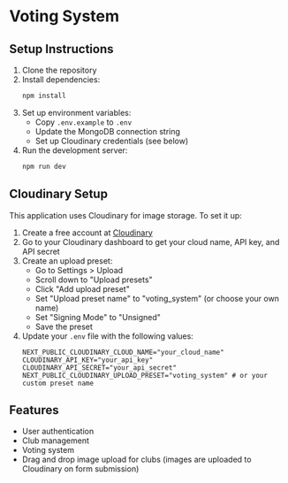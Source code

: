 # Voting System

## Setup Instructions

1. Clone the repository
2. Install dependencies:
    ```bash
    npm install
    ```
3. Set up environment variables:
    - Copy `.env.example` to `.env`
    - Update the MongoDB connection string
    - Set up Cloudinary credentials (see below)
4. Run the development server:
    ```bash
    npm run dev
    ```

## Cloudinary Setup

This application uses Cloudinary for image storage. To set it up:

1. Create a free account at [Cloudinary](https://cloudinary.com/)
2. Go to your Cloudinary dashboard to get your cloud name, API key, and API secret
3. Create an upload preset:
    - Go to Settings > Upload
    - Scroll down to "Upload presets"
    - Click "Add upload preset"
    - Set "Upload preset name" to "voting_system" (or choose your own name)
    - Set "Signing Mode" to "Unsigned"
    - Save the preset
4. Update your `.env` file with the following values:
    ```
    NEXT_PUBLIC_CLOUDINARY_CLOUD_NAME="your_cloud_name"
    CLOUDINARY_API_KEY="your_api_key"
    CLOUDINARY_API_SECRET="your_api_secret"
    NEXT_PUBLIC_CLOUDINARY_UPLOAD_PRESET="voting_system" # or your custom preset name
    ```

## Features

- User authentication
- Club management
- Voting system
- Drag and drop image upload for clubs (images are uploaded to Cloudinary on form submission)
